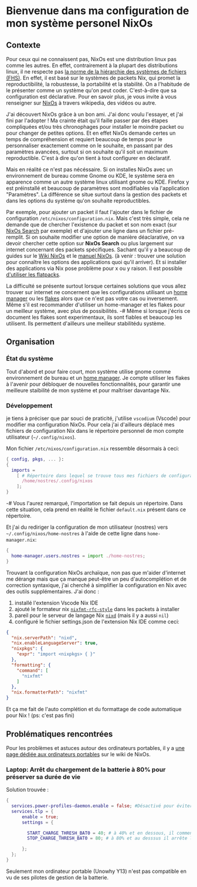 # Bienvenue dans ma configuration de mon système personel NixOs
## Contexte
Pour ceux qui ne connaissent pas, NixOs est une distribution linux pas comme les autres.
En effet, contrairement à la plupart des distributions linux, il ne respecte pas [la norme de la hiérarchie des systèmes de fichiers (FHS)](https://fr.wikipedia.org/wiki/Filesystem_Hierarchy_Standard).
En effet, il est basé sur le systèmes de packets Nix, qui promet la reproductibilité, la robustesse, la portabilité et la stabilité. 
On a l'habitude de le présenter comme un système qu'on peut coder. C'est-à-dire que sa configuration est déclarative.
Pour en savoir plus, je vous invite à vous renseigner sur [NixOs](https://fr.wikipedia.org/wiki/NixOS) à travers wikipedia, des vidéos ou autre.

J'ai découvert NixOs grâce à un bon ami. J'ai donc voulu l'essayer, et j'ai fini par l'adopter !
Ma crainte était qu'il faille passer par des étapes compliquées et/ou très chronophages pour installer le moindre packet ou pour changer de petites options.
Et en effet NixOs demande certes un temps de compréhension et requiert beaucoup de temps pour le personnaliser exactement comme on le souhaite, en passant par des paramètres avancées, surtout si on souhaite qu'il soit un maximum reproductible. C'est à dire qu'on tient à tout configurer en déclaratif.

Mais en réalité ce n'est pas nécéssaire. Si on installes NixOs avec un environnement de bureau comme Gnome ou KDE, le système sera en apparence comme un autre système linux utilisant gnome ou KDE. Firefox y est préinstallé et beaucoup de paramètres sont modifiables via l'application "Paramètres". La différence se situe surtout dans la gestion des packets et dans les options du système qu'on souhaite reproductibles.

Par exemple, pour ajouter un packet il faut l'ajouter dans le fichier de configuration `/etc/nixos/configuration.nix`. Mais c'est très simple, cela ne demande que de chercher l'existence du packet et son nom exact (sur [NixOs Search](https://search.nixos.org/packages) par exemple) et d'ajouter une ligne dans un fichier pré-remplit. 
Si on souhaite modifier une option de manière déaclarative, on va devoir chercher cette option sur **NixOs Search** ou plus largement sur internet concernant des packets spécifiques. Sachant qu'il y a beaucoup de guides sur le [Wiki NixOs](https://wiki.nixos.org/wiki/NixOS_Wiki/fr) et le [manuel NixOs](https://nixos.org/manual/nixos/stable/). (à venir : trouver une solution pour connaître les options des applications quoi qu'il arriver).
Et si installer des applications via Nix pose problème pour x ou y raison. Il est possible [d'utiliser les flatpacks](https://nixos.wiki/wiki/Flatpak).

La difficulté se présente surtout lorsque certaines solutions que vous allez trouver sur internet ne concernent que les configurations utilisant un [home manager](https://nixos.wiki/wiki/Home_Manager) ou les [flakes](https://wiki.nixos.org/wiki/Flakes) alors que ce n'est pas votre cas ou inversement.
Même s'il est recommander d'utiliser un home-manager et les flakes pour un meilleur système, avec plus de possibilités.
-# Même si lorsque j'écris ce document les flakes sont experimentaux, ils sont fiables et beaucoup les utilisent. Ils permettent d'ailleurs une meilleur stabilitédu système.


## Organisation
### État du système
Tout d'abord et pour faire court, mon système utilise gnome comme environnement de bureau et un [home manager](https://nixos.wiki/wiki/Home_Manager). Je compte utiliser les flakes à l'avenir pour débloquer de nouvelles fonctionnalités, pour garantir une meilleure staibilité de mon système et pour maîtriser davantage Nix.

### Développement
je tiens à préciser que par souci de praticité, j'utilise `vscodium` (Vscode) pour modifier ma configuration NixOs. Pour cela j'ai d'ailleurs déplacé mes fichiers de configuration Nix dans le répertoire personnel de mon compte utilisateur (`~/.config/nixos`).

Mon fichier `/etc/nixos/configuration.nix` ressemble désormais à ceci:
```nix
{ config, pkgs, ... }:
{
  imports =
    [ # Répertoire dans lequel se trouve tous mes fichiers de configuration nixos
      /home/nostres/.config/nixos
    ]; 
}
```
-# Vous l'aurez remarqué, l'importation se fait depuis un répertoire. Dans cette situation, cela prend en réalité le fichier `default.nix` présent dans ce répertoire. 

Et j'ai du rediriger la configuration de mon utilisateur (nostres) vers `~/.config/nixos/home-nostres` à l'aide de cette ligne dans `home-manager.nix`:
```nix
{
  home-manager.users.nostres = import ./home-nostres;
}
```


Trouvant la configuration NixOs archaïque, non pas que m'aider d'internet me dérange mais que ça manque peut-être un peu d'autocomplétion et de correction syntaxique, j'ai cherché à simplifier la configuration en Nix avec des outils supplémentaires.
J'ai donc :
1. installé l'extension Vscode Nix IDE
2. ajouté le formateur nix [`nixfmt-rfc-style`](https://github.com/NixOS/nixfmt) dans les packets à installer
3. pareil pour le serveur de langage Nix [`nixd`](https://github.com/nix-community/nixd) (mais il y a aussi `nil`)
4. configuré le fichier settings.json de l'extension Nix IDE comme ceci:
```json
{
  "nix.serverPath": "nixd",
  "nix.enableLanguageServer": true,
  "nixpkgs": {
    "expr": "import <nixpkgs> { }"
  },
  "formatting": {
    "command": [
      "nixfmt"
    ]
  },
  "nix.formatterPath": "nixfmt"
}
```

Et ça me fait de l'auto complétion et du formattage de code automatique pour Nix ! (ps: c'est pas fini)

## Problématiques rencontrées
Pour les problèmes et astuces autour des ordinateurs portables, il y a [une page dédiée aux ordinateurs portables](https://nixos.wiki/wiki/Laptop) sur le wiki de NixOs.

### Laptop: Arrêt du chargement de la batterie à 80% pour préserver sa durée de vie
Solution trouvée : 
```nix
{
  services.power-profiles-daemon.enable = false; #Désactivé pour éviter les conflits avec tlp
  services.tlp = {
      enable = true;
      settings = {

        START_CHARGE_THRESH_BAT0 = 40; # à 40% et en dessous, il commencer le chargement
        STOP_CHARGE_THRESH_BAT0 = 80; # à 80% et au desssus il arrête le chargement

      };
  };
}
```
Seulement mon ordinateur portable (Unowhy Y13) n'est pas compatible en vu de ses pilotes de gestion de la batterie.

